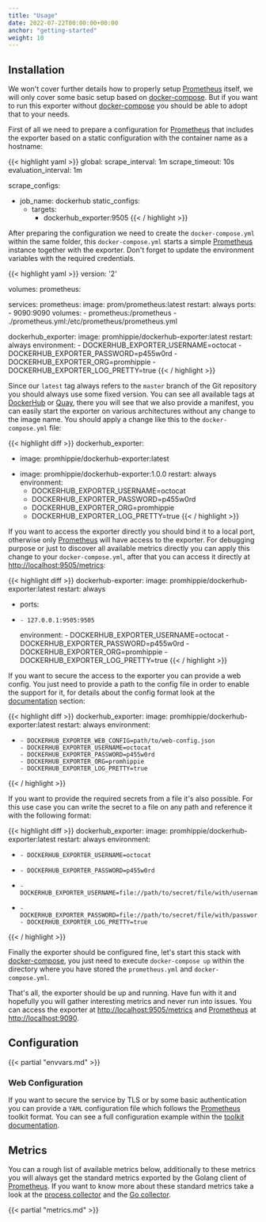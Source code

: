 ```yaml
---
title: "Usage"
date: 2022-07-22T00:00:00+00:00
anchor: "getting-started"
weight: 10
---
```


## Installation

We won't cover further details how to properly setup [Prometheus][prometheus]
itself, we will only cover some basic setup based on [docker-compose][compose].
But if you want to run this exporter without [docker-compose][compose] you
should be able to adopt that to your needs.

First of all we need to prepare a configuration for [Prometheus][prometheus]
that includes the exporter based on a static configuration with the container
name as a hostname:

{{< highlight yaml >}}
global:
  scrape_interval: 1m
  scrape_timeout: 10s
  evaluation_interval: 1m

scrape_configs:
- job_name: dockerhub
  static_configs:
  - targets:
    - dockerhub_exporter:9505
{{< / highlight >}}

After preparing the configuration we need to create the `docker-compose.yml`
within the same folder, this `docker-compose.yml` starts a simple
[Prometheus][prometheus] instance together with the exporter. Don't forget to
update the environment variables with the required credentials.

{{< highlight yaml >}}
version: '2'

volumes:
  prometheus:

services:
  prometheus:
    image: prom/prometheus:latest
    restart: always
    ports:
      - 9090:9090
    volumes:
      - prometheus:/prometheus
      - ./prometheus.yml:/etc/prometheus/prometheus.yml

  dockerhub_exporter:
    image: promhippie/dockerhub-exporter:latest
    restart: always
    environment:
      - DOCKERHUB_EXPORTER_USERNAME=octocat
      - DOCKERHUB_EXPORTER_PASSWORD=p455w0rd
      - DOCKERHUB_EXPORTER_ORG=promhippie
      - DOCKERHUB_EXPORTER_LOG_PRETTY=true
{{< / highlight >}}

Since our `latest` tag always refers to the `master` branch of the Git
repository you should always use some fixed version. You can see all available
tags at [DockerHub][dockerhub] or [Quay][quayio], there you will see that we
also provide a manifest, you can easily start the exporter on various
architectures without any change to the image name. You should apply a change
like this to the `docker-compose.yml` file:

{{< highlight diff >}}
  dockerhub_exporter:
-   image: promhippie/dockerhub-exporter:latest
+   image: promhippie/dockerhub-exporter:1.0.0
    restart: always
    environment:
      - DOCKERHUB_EXPORTER_USERNAME=octocat
      - DOCKERHUB_EXPORTER_PASSWORD=p455w0rd
      - DOCKERHUB_EXPORTER_ORG=promhippie
      - DOCKERHUB_EXPORTER_LOG_PRETTY=true
{{< / highlight >}}

If you want to access the exporter directly you should bind it to a local port,
otherwise only [Prometheus][prometheus] will have access to the exporter. For
debugging purpose or just to discover all available metrics directly you can
apply this change to your `docker-compose.yml`, after that you can access it
directly at [http://localhost:9505/metrics](http://localhost:9505/metrics):

{{< highlight diff >}}
  dockerhub-exporter:
    image: promhippie/dockerhub-exporter:latest
    restart: always
+   ports:
+     - 127.0.0.1:9505:9505
    environment:
      - DOCKERHUB_EXPORTER_USERNAME=octocat
      - DOCKERHUB_EXPORTER_PASSWORD=p455w0rd
      - DOCKERHUB_EXPORTER_ORG=promhippie
      - DOCKERHUB_EXPORTER_LOG_PRETTY=true
{{< / highlight >}}

If you want to secure the access to the exporter you can provide a web config.
You just need to provide a path to the config file in order to enable the
support for it, for details about the config format look at the
[documentation](#web-configuration) section:

{{< highlight diff >}}
  dockerhub_exporter:
    image: promhippie/dockerhub-exporter:latest
    restart: always
    environment:
+     - DOCKERHUB_EXPORTER_WEB_CONFIG=path/to/web-config.json
      - DOCKERHUB_EXPORTER_USERNAME=octocat
      - DOCKERHUB_EXPORTER_PASSWORD=p455w0rd
      - DOCKERHUB_EXPORTER_ORG=promhippie
      - DOCKERHUB_EXPORTER_LOG_PRETTY=true
{{< / highlight >}}

If you want to provide the required secrets from a file it's also possible. For
this use case you can write the secret to a file on any path and reference it
with the following format:

{{< highlight diff >}}
  dockerhub_exporter:
    image: promhippie/dockerhub-exporter:latest
    restart: always
    environment:
-     - DOCKERHUB_EXPORTER_USERNAME=octocat
-     - DOCKERHUB_EXPORTER_PASSWORD=p455w0rd
+     - DOCKERHUB_EXPORTER_USERNAME=file://path/to/secret/file/with/username
+     - DOCKERHUB_EXPORTER_PASSWORD=file://path/to/secret/file/with/password
      - DOCKERHUB_EXPORTER_LOG_PRETTY=true
{{< / highlight >}}

Finally the exporter should be configured fine, let's start this stack with
[docker-compose][compose], you just need to execute `docker-compose up` within
the directory where you have stored the `prometheus.yml` and
`docker-compose.yml`.

That's all, the exporter should be up and running. Have fun with it and
hopefully you will gather interesting metrics and never run into issues. You can
access the exporter at
[http://localhost:9505/metrics](http://localhost:9505/metrics) and
[Prometheus][prometheus] at [http://localhost:9090](http://localhost:9090).

## Configuration

{{< partial "envvars.md" >}}

### Web Configuration

If you want to secure the service by TLS or by some basic authentication you can
provide a `YAML` configuration file which follows the [Prometheus][prometheus]
toolkit format. You can see a full configuration example within the
[toolkit documentation][toolkit].

## Metrics

You can a rough list of available metrics below, additionally to these metrics
you will always get the standard metrics exported by the Golang client of
[Prometheus][prometheus]. If you want to know more about these standard metrics
take a look at the [process collector][proccollector] and the
[Go collector][gocollector].

{{< partial "metrics.md" >}}

[prometheus]: https://prometheus.io
[compose]: https://docs.docker.com/compose/
[dockerhub]: https://hub.docker.com/r/promhippie/dockerhub-exporter/tags/
[quayio]: https://quay.io/repository/promhippie/dockerhub-exporter?tab=tags
[toolkit]: https://github.com/prometheus/exporter-toolkit/blob/master/docs/web-configuration.md
[proccollector]: https://github.com/prometheus/client_golang/blob/master/prometheus/process_collector.go
[gocollector]: https://github.com/prometheus/client_golang/blob/master/prometheus/go_collector.go
